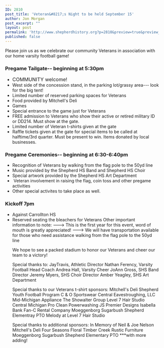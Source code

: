 ```yaml
---
ID: 2810
post_title: 'Veteran&#8217;s Night to be held September 15'
author: Jon Morgan
post_excerpt: ""
layout: post
permalink: 'http://www.shepherdhistory.org?p=2810&preview=true&preview_id=2810'
published: false
---
```

Please join us as we celebrate our community Veterans in association with our home varsity football game!
<h3>Pregame Tailgate-- beginning at 5:30pm</h3>
<ul>
 	<li><span style="font-size: 16px;">COMMUNITY welcome!</span></li>
 	<li>West side of the concession stand, in the parking lot/grassy area--- look for the big tent!</li>
 	<li>Limited number of reserved parking spaces for Veterans</li>
 	<li>Food provided by Mitchell's Deli</li>
 	<li>Games</li>
 	<li>Special entrance to the game just for Veterans</li>
 	<li>FREE admission to Veterans who show their active or retired military ID or DD214. Must show at the gate.</li>
 	<li>Limited number of Veteran t-shirts given at the gate</li>
 	<li>Raffle tickets given at the gate for special items to be called at halftime/3rd quarter. Must be present to win. Items donated by local businesses.</li>
</ul>
<h3>Pregame Ceremonies-- beginning at 6:30-6:40pm</h3>
<ul>
 	<li>Recognition of Veterans by walking from the flag pole to the 50yd line</li>
 	<li>Music provided by the Shepherd HS Band and Shepherd HS Choir</li>
 	<li>Special artwork provided by the Shepherd HS Art Department</li>
 	<li> Veteran involvement in raising the flag, coin toss and other pregame activities</li>
 	<li>Other special activites to take place as well.</li>
</ul>
<h3>Kickoff 7pm</h3>
<ul>
 	<li>Against Carrollton HS</li>
 	<li>Reserved seating the bleachers for Veterans
Other important information to note:
---&gt; This is the first year for this event, word of mouth is greatly appreciated!
---&gt; We will have transportation available for those who need assistance walking from the flag pole to the 50yd line

We hope to see a packed stadium to honor our Veterans and cheer our team to a victory!

Special thanks to:
JayTravis, Athletic Director
Nathan Ferency, Varsity Football Head Coach
Andrea Hall, Varsity Cheer
JoAnn Gross, SHS Band Director
Jeremy Myers, SHS Choir Director
Amber Yeagley, SHS Art Department

Special thanks to our Veterans t-shirt sponsors:
Mitchell's Deli
Shepherd Youth Football Program
C &amp; O Sportswear
Central Eavestroughing, LLC
Mid-Michigan Appliance
The Showalter Group
Level 7 Hair Studio
Central Michigan Pro Clean Powerwashing
JS Premier Designs
Isabella Bank
Fan-C Rental Company
Moeggenborg Sugarbush
Shepherd Elementray PTO
Melody at Level 7 Hair Studio

Special thanks to additional sponsors:
In Memory of Neil &amp; Joe Nelson
Mitchell's Deli
Four Seasons Floral
Timber Creek Rustic Furniture
Moeggenborg Sugarbush
Shepherd Elementary PTO
***with more adding!</li>
</ul>
